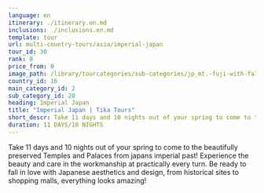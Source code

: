 ```yaml
---
language: en
itinerary: ./itinerary.en.md
inclusions: ./inclusions.en.md
template: tour
url: multi-country-tours/asia/imperial-japan
tour_id: 30
rank: 0
price_from: 0
image_path: /library/tourcategories/sub-categories/jp_mt.-fuji-with-fall-colors-in-japan.400.600.jpg
country_id: 16
main_category_id: 2
sub_category_id: 20
heading: Imperial Japan
title: "Imperial Japan | Tika Tours"
short_descr: Take 11 days and 10 nights out of your spring to come to the beautifully preserved Temples and Palaces from japans imperial past! Experience the beauty and care in the workmanship at practically every
duration: 11 DAYS/10 NIGHTS
---
```

Take 11 days and 10 nights out of your spring to come to the beautifully preserved
Temples and Palaces from japans imperial past! Experience the beauty and care in
the workmanship at practically every turn. Be ready to fall in love with Japanese
aesthetics and design, from historical sites to shopping malls, everything looks
amazing!